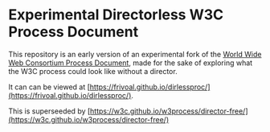 # Experimental Directorless W3C Process Document

This repository is an early version of an experimental fork of the [World Wide Web Consortium Process Document](https://www.w3.org/Consortium/Process/),
made for the sake of exploring what the W3C process could look like without a director.

It can can be viewed at [https://frivoal.github.io/dirlessproc/](https://frivoal.github.io/dirlessproc/).

This is superseeded by [https://w3c.github.io/w3process/director-free/](https://w3c.github.io/w3process/director-free/)

